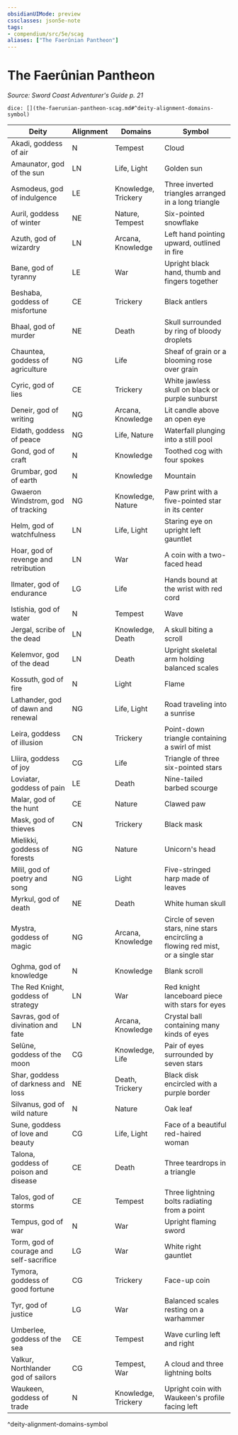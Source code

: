 ```yaml
---
obsidianUIMode: preview
cssclasses: json5e-note
tags:
- compendium/src/5e/scag
aliases: ["The Faerûnian Pantheon"]
---
```

# The Faerûnian Pantheon
*Source: Sword Coast Adventurer's Guide p. 21* 

`dice: [](the-faerunian-pantheon-scag.md#^deity-alignment-domains-symbol)`

| Deity | Alignment | Domains | Symbol |
|-------|-----------|---------|--------|
| Akadi, goddess of air | N | Tempest | Cloud |
| Amaunator, god of the sun | LN | Life, Light | Golden sun |
| Asmodeus, god of indulgence | LE | Knowledge, Trickery | Three inverted triangles arranged in a long triangle |
| Auril, goddess of winter | NE | Nature, Tempest | Six-pointed snowflake |
| Azuth, god of wizardry | LN | Arcana, Knowledge | Left hand pointing upward, outlined in fire |
| Bane, god of tyranny | LE | War | Upright black hand, thumb and fingers together |
| Beshaba, goddess of misfortune | CE | Trickery | Black antlers |
| Bhaal, god of murder | NE | Death | Skull surrounded by ring of bloody droplets |
| Chauntea, goddess of agriculture | NG | Life | Sheaf of grain or a blooming rose over grain |
| Cyric, god of lies | CE | Trickery | White jawless skull on black or purple sunburst |
| Deneir, god of writing | NG | Arcana, Knowledge | Lit candle above an open eye |
| Eldath, goddess of peace | NG | Life, Nature | Waterfall plunging into a still pool |
| Gond, god of craft | N | Knowledge | Toothed cog with four spokes |
| Grumbar, god of earth | N | Knowledge | Mountain |
| Gwaeron Windstrom, god of tracking | NG | Knowledge, Nature | Paw print with a five-pointed star in its center |
| Helm, god of watchfulness | LN | Life, Light | Staring eye on upright left gauntlet |
| Hoar, god of revenge and retribution | LN | War | A coin with a two-faced head |
| Ilmater, god of endurance | LG | Life | Hands bound at the wrist with red cord |
| Istishia, god of water | N | Tempest | Wave |
| Jergal, scribe of the dead | LN | Knowledge, Death | A skull biting a scroll |
| Kelemvor, god of the dead | LN | Death | Upright skeletal arm holding balanced scales |
| Kossuth, god of fire | N | Light | Flame |
| Lathander, god of dawn and renewal | NG | Life, Light | Road traveling into a sunrise |
| Leira, goddess of illusion | CN | Trickery | Point-down triangle containing a swirl of mist |
| Lliira, goddess of joy | CG | Life | Triangle of three six-pointed stars |
| Loviatar, goddess of pain | LE | Death | Nine-tailed barbed scourge |
| Malar, god of the hunt | CE | Nature | Clawed paw |
| Mask, god of thieves | CN | Trickery | Black mask |
| Mielikki, goddess of forests | NG | Nature | Unicorn's head |
| Milil, god of poetry and song | NG | Light | Five-stringed harp made of leaves |
| Myrkul, god of death | NE | Death | White human skull |
| Mystra, goddess of magic | NG | Arcana, Knowledge | Circle of seven stars, nine stars encircling a flowing red mist, or a single star |
| Oghma, god of knowledge | N | Knowledge | Blank scroll |
| The Red Knight, goddess of strategy | LN | War | Red knight lanceboard piece with stars for eyes |
| Savras, god of divination and fate | LN | Arcana, Knowledge | Crystal ball containing many kinds of eyes |
| Selûne, goddess of the moon | CG | Knowledge, Life | Pair of eyes surrounded by seven stars |
| Shar, goddess of darkness and loss | NE | Death, Trickery | Black disk encircled with a purple border |
| Silvanus, god of wild nature | N | Nature | Oak leaf |
| Sune, goddess of love and beauty | CG | Life, Light | Face of a beautiful red-haired woman |
| Talona, goddess of poison and disease | CE | Death | Three teardrops in a triangle |
| Talos, god of storms | CE | Tempest | Three lightning bolts radiating from a point |
| Tempus, god of war | N | War | Upright flaming sword |
| Torm, god of courage and self-sacrifice | LG | War | White right gauntlet |
| Tymora, goddess of good fortune | CG | Trickery | Face-up coin |
| Tyr, god of justice | LG | War | Balanced scales resting on a warhammer |
| Umberlee, goddess of the sea | CE | Tempest | Wave curling left and right |
| Valkur, Northlander god of sailors | CG | Tempest, War | A cloud and three lightning bolts |
| Waukeen, goddess of trade | N | Knowledge, Trickery | Upright coin with Waukeen's profile facing left |
^deity-alignment-domains-symbol
